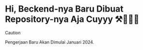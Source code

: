 # Hi, Beckend-nya Baru Dibuat Repository-nya Aja Cuyyy ⚒💪👷‍♂️

> [!CAUTION]
> Pengerjaan Baru Akan Dimulai Januari 2024.
